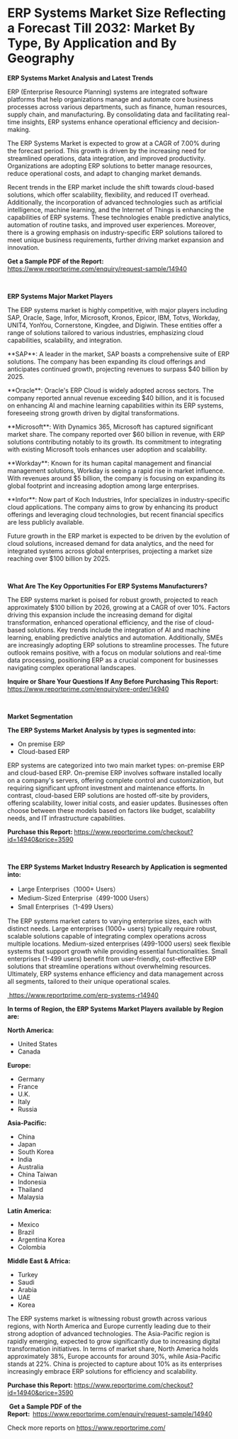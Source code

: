<p><h1>ERP Systems Market Size Reflecting a Forecast Till 2032: Market By Type, By Application and By Geography</h1></p><p><strong>ERP Systems Market Analysis and Latest Trends</strong></p>
<p><p>ERP (Enterprise Resource Planning) systems are integrated software platforms that help organizations manage and automate core business processes across various departments, such as finance, human resources, supply chain, and manufacturing. By consolidating data and facilitating real-time insights, ERP systems enhance operational efficiency and decision-making.</p><p>The ERP Systems Market is expected to grow at a CAGR of 7.00% during the forecast period. This growth is driven by the increasing need for streamlined operations, data integration, and improved productivity. Organizations are adopting ERP solutions to better manage resources, reduce operational costs, and adapt to changing market demands.</p><p>Recent trends in the ERP market include the shift towards cloud-based solutions, which offer scalability, flexibility, and reduced IT overhead. Additionally, the incorporation of advanced technologies such as artificial intelligence, machine learning, and the Internet of Things is enhancing the capabilities of ERP systems. These technologies enable predictive analytics, automation of routine tasks, and improved user experiences. Moreover, there is a growing emphasis on industry-specific ERP solutions tailored to meet unique business requirements, further driving market expansion and innovation.</p></p>
<p><strong>Get a Sample PDF of the Report:&nbsp;</strong> <a href="https://www.reportprime.com/enquiry/request-sample/14940?utm_campaign=2199&utm_medium=2&utm_source=Github&utm_content=ia&utm_term=20032025&utm_id=erp-systems">https://www.reportprime.com/enquiry/request-sample/14940</a></p>
<p>&nbsp;</p>
<p><strong>ERP Systems Major Market Players</strong></p>
<p><p>The ERP systems market is highly competitive, with major players including SAP, Oracle, Sage, Infor, Microsoft, Kronos, Epicor, IBM, Totvs, Workday, UNIT4, YonYou, Cornerstone, Kingdee, and Digiwin. These entities offer a range of solutions tailored to various industries, emphasizing cloud capabilities, scalability, and integration.</p><p>**SAP**: A leader in the market, SAP boasts a comprehensive suite of ERP solutions. The company has been expanding its cloud offerings and anticipates continued growth, projecting revenues to surpass $40 billion by 2025. </p><p>**Oracle**: Oracle's ERP Cloud is widely adopted across sectors. The company reported annual revenue exceeding $40 billion, and it is focused on enhancing AI and machine learning capabilities within its ERP systems, foreseeing strong growth driven by digital transformations.</p><p>**Microsoft**: With Dynamics 365, Microsoft has captured significant market share. The company reported over $60 billion in revenue, with ERP solutions contributing notably to its growth. Its commitment to integrating with existing Microsoft tools enhances user adoption and scalability.</p><p>**Workday**: Known for its human capital management and financial management solutions, Workday is seeing a rapid rise in market influence. With revenues around $5 billion, the company is focusing on expanding its global footprint and increasing adoption among large enterprises.</p><p>**Infor**: Now part of Koch Industries, Infor specializes in industry-specific cloud applications. The company aims to grow by enhancing its product offerings and leveraging cloud technologies, but recent financial specifics are less publicly available.</p><p>Future growth in the ERP market is expected to be driven by the evolution of cloud solutions, increased demand for data analytics, and the need for integrated systems across global enterprises, projecting a market size reaching over $100 billion by 2025.</p></p>
<p>&nbsp;</p>
<p><strong>What Are The Key Opportunities For ERP Systems Manufacturers?</strong></p>
<p><p>The ERP systems market is poised for robust growth, projected to reach approximately $100 billion by 2026, growing at a CAGR of over 10%. Factors driving this expansion include the increasing demand for digital transformation, enhanced operational efficiency, and the rise of cloud-based solutions. Key trends include the integration of AI and machine learning, enabling predictive analytics and automation. Additionally, SMEs are increasingly adopting ERP solutions to streamline processes. The future outlook remains positive, with a focus on modular solutions and real-time data processing, positioning ERP as a crucial component for businesses navigating complex operational landscapes.</p></p>
<p><strong>Inquire or Share Your Questions If Any Before Purchasing This Report:</strong> <a href="https://www.reportprime.com/enquiry/pre-order/14940?utm_campaign=2199&utm_medium=2&utm_source=Github&utm_content=ia&utm_term=20032025&utm_id=erp-systems">https://www.reportprime.com/enquiry/pre-order/14940</a></p>
<p>&nbsp;</p>
<p><strong>Market Segmentation</strong></p>
<p><strong>The ERP Systems Market Analysis by types is segmented into:</strong></p>
<p><ul><li>On premise ERP</li><li>Cloud-based ERP</li></ul></p>
<p><p>ERP systems are categorized into two main market types: on-premise ERP and cloud-based ERP. On-premise ERP involves software installed locally on a company's servers, offering complete control and customization, but requiring significant upfront investment and maintenance efforts. In contrast, cloud-based ERP solutions are hosted off-site by providers, offering scalability, lower initial costs, and easier updates. Businesses often choose between these models based on factors like budget, scalability needs, and IT infrastructure capabilities.</p></p>
<p><strong>Purchase this Report:&nbsp;</strong><a href="https://www.reportprime.com/checkout?id=14940&price=3590&utm_campaign=2199&utm_medium=2&utm_source=Github&utm_content=ia&utm_term=20032025&utm_id=erp-systems">https://www.reportprime.com/checkout?id=14940&price=3590</a></p>
<p>&nbsp;</p>
<p><strong>The ERP Systems Market Industry Research by Application is segmented into:</strong></p>
<p><ul><li>Large Enterprises（1000+ Users）</li><li>Medium-Sized Enterprise（499-1000 Users）</li><li>Small Enterprises（1-499 Users）</li></ul></p>
<p><p>The ERP systems market caters to varying enterprise sizes, each with distinct needs. Large enterprises (1000+ users) typically require robust, scalable solutions capable of integrating complex operations across multiple locations. Medium-sized enterprises (499-1000 users) seek flexible systems that support growth while providing essential functionalities. Small enterprises (1-499 users) benefit from user-friendly, cost-effective ERP solutions that streamline operations without overwhelming resources. Ultimately, ERP systems enhance efficiency and data management across all segments, tailored to their unique operational scales.</p></p>
<p><a href="https://www.reportprime.com/erp-systems-r14940?utm_campaign=2199&utm_medium=2&utm_source=Github&utm_content=ia&utm_term=20032025&utm_id=erp-systems">&nbsp;https://www.reportprime.com/erp-systems-r14940</a></p>
<p><strong>In terms of Region, the ERP Systems Market Players available by Region are:</strong></p>
<p>
    <p> <strong> North America: </strong>
        <ul>
            <li>United States</li>
            <li>Canada</li>
        </ul>
        </p> 
    <p> <strong> Europe: </strong>
        <ul>
            <li>Germany</li>
            <li>France</li>
            <li>U.K.</li>
            <li>Italy</li>
            <li>Russia</li>
        </ul>
        </p> 
    <p> <strong> Asia-Pacific: </strong>
        <ul>
            <li>China</li>
            <li>Japan</li>
            <li>South Korea</li>
            <li>India</li>
            <li>Australia</li>
            <li>China Taiwan</li>
            <li>Indonesia</li>
            <li>Thailand</li>
            <li>Malaysia</li>
        </ul>
        </p> 
    <p> <strong> Latin America: </strong>
        <ul>
            <li>Mexico</li>
            <li>Brazil</li>
            <li>Argentina Korea</li>
            <li>Colombia</li>
        </ul>
        </p> 
    <p> <strong> Middle East & Africa: </strong>
        <ul>
            <li>Turkey</li>
            <li>Saudi</li>
            <li>Arabia</li>
            <li>UAE</li>
            <li>Korea</li>
        </ul>
    </p>
    </p>
<p><p>The ERP systems market is witnessing robust growth across various regions, with North America and Europe currently leading due to their strong adoption of advanced technologies. The Asia-Pacific region is rapidly emerging, expected to grow significantly due to increasing digital transformation initiatives. In terms of market share, North America holds approximately 38%, Europe accounts for around 30%, while Asia-Pacific stands at 22%. China is projected to capture about 10% as its enterprises increasingly embrace ERP solutions for efficiency and scalability.</p></p>
<p><strong>Purchase this Report: </strong><a href="https://www.reportprime.com/checkout?id=14940&price=3590&utm_campaign=2199&utm_medium=2&utm_source=Github&utm_content=ia&utm_term=20032025&utm_id=erp-systems">https://www.reportprime.com/checkout?id=14940&price=3590</a></p>
<p>&nbsp;<strong>Get a Sample PDF of the Report:&nbsp;&nbsp;</strong><a href="https://www.reportprime.com/enquiry/request-sample/14940?utm_campaign=2199&utm_medium=2&utm_source=Github&utm_content=ia&utm_term=20032025&utm_id=erp-systems">https://www.reportprime.com/enquiry/request-sample/14940</a></p>
<p><strong></strong></p>
<p>Check more reports on <a href="https://www.reportprime.com/?utm_campaign=2199&utm_medium=2&utm_source=Github&utm_content=ia&utm_term=20032025&utm_id=erp-systems">https://www.reportprime.com/</a></p>
